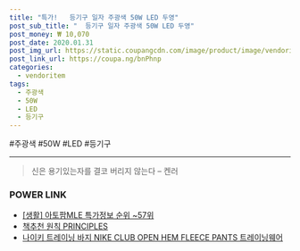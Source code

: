 ```yaml
--- 
title: "특가!   등기구 일자 주광색 50W LED 두영" 
post_sub_title: "  등기구 일자 주광색 50W LED 두영" 
post_money: ₩ 10,070 
post_date: 2020.01.31 
post_img_url: https://static.coupangcdn.com/image/product/image/vendoritem/2019/04/30/3365641710/254d2ecb-c261-47f8-93ec-1f9299908eab.jpg 
post_link_url: https://coupa.ng/bnPhnp 
categories: 
  - vendoritem 
tags: 
  - 주광색 
  - 50W 
  - LED 
  - 등기구 
--- 
```

  #주광색 #50W #LED #등기구 
<hr> 

> 신은 용기있는자를 결코 버리지 않는다 – 켄러 


### POWER LINK

* <a href="https://blog.naver.com/sakai111/221781511591" target="_blank"> [생활] 아토팜MLE 특가정보 순위 ~57위</a>
* <a href="https://blog.naver.com/fasyy4321/221788753174" target="_blank">책추천 원칙 PRINCIPLES</a>
* <a href="https://blog.naver.com/an0733/221785100574" target="_blank">나이키 트레이닝 바지 NIKE CLUB OPEN HEM FLEECE PANTS 트레이닝웨어</a>
